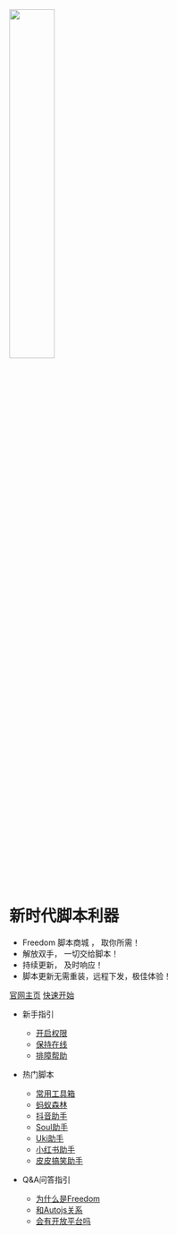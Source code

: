 <!-- ![logo](_media/logo_transaprent.png) -->
<img src=_media/logo_transaprent.png width=40% />
<!-- ![logo](_media/logo.png) -->

<!-- #  Freedom 脚本商城 <small>1.0.0</small> -->
#  新时代脚本利器
- Freedom 脚本商城 ， 取你所需！
- 解放双手， 一切交给脚本！
- 持续更新， 及时响应！
- 脚本更新无需重装，远程下发，极佳体验！

[官网主页](http://112.74.51.102:3000/)
[快速开始](quickstart.md)
<!-- 需要一个下载的扫码链接 -->

- 新手指引
  - [开启权限](quickstart.md)
  - [保持在线](keep-alive.md)
  - [排障帮助](ACCESS_FAULT_HELP.md)

- 热门脚本
  - [常用工具箱](tools_tech.md)
  - [蚂蚁森林](forest_tech.md)
  - [抖音助手](douyin_tech.md)
  - [Soul助手](soul_tech.md)
  - [Uki助手](uki_tech.md)
  - [小红书助手](xhs_tech.md)
  - [皮皮搞笑助手](pipigaoxiao_tech.md)

- Q&A问答指引
  - [为什么是Freedom](WHY_CHOOSE_FREEDOM.md)
  - [和Autojs关系](with-autojs.md)
  - [会有开放平台吗](open-sdk.md)
